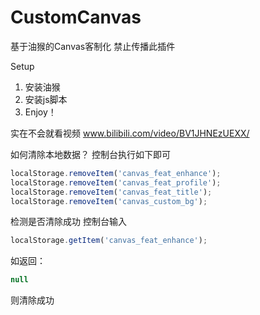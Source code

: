 # CustomCanvas
基于油猴的Canvas客制化
禁止传播此插件

Setup
1. 安装油猴
2. 安装js脚本
3. Enjoy！

实在不会就看视频
www.bilibili.com/video/BV1JHNEzUEXX/




如何清除本地数据？
控制台执行如下即可
```js
localStorage.removeItem('canvas_feat_enhance');
localStorage.removeItem('canvas_feat_profile');
localStorage.removeItem('canvas_feat_title');
localStorage.removeItem('canvas_custom_bg');
```

检测是否清除成功 控制台输入
```js
localStorage.getItem('canvas_feat_enhance');
```

如返回：
```js
null
```
则清除成功
